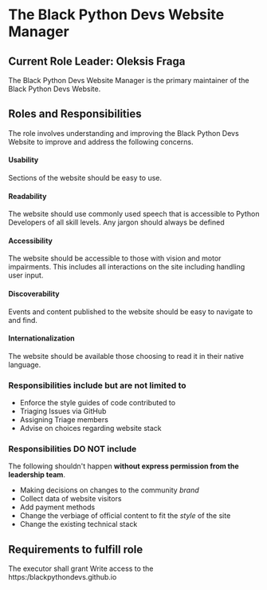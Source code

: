 # The Black Python Devs Website Manager

## Current Role Leader: Oleksis Fraga
The Black Python Devs Website Manager is the primary maintainer of the Black Python Devs Website. 

## Roles and Responsibilities
The role involves understanding and improving the Black Python Devs Website to improve and address the following concerns.

#### Usability
Sections of the website should be easy to use.

#### Readability
The website should use commonly used speech that is accessible to Python Developers of all skill levels. Any jargon should always be defined

#### Accessibility
The website should be accessible to those with vision and motor impairments. This includes all interactions on the site including handling user input.

#### Discoverability
Events and content published to the website should be easy to navigate to and find.

#### Internationalization
The website should be available those choosing to read it in their native language.

### Responsibilities include but are not limited to
- Enforce the style guides of code contributed to
- Triaging Issues via GitHub
- Assigning Triage members
- Advise on choices regarding website stack

### Responsibilities DO NOT include
The following shouldn't happen **without express permission from the leadership team**.

- Making decisions on changes to the community _brand_
- Collect data of website visitors
- Add payment methods
- Change the verbiage of official content to fit the _style_ of the site
- Change the existing technical stack

## Requirements to fulfill role
The executor shall grant Write access to the https:/blackpythondevs.github.io
